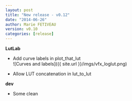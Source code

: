 ```yaml
---
layout: post
title: "New release - v0.12"
date: "2014-06-26"
author: Marie FETIVEAU
version: v0.10
categories: [release]
---
```


**LutLab**

* Add curve labels in plot_that_lut  
![Curves and labels]({{ site.url }}/imgs/vfx_loglut.png)

* Allow LUT concatenation in lut_to_lut

**dev**

* Some clean
